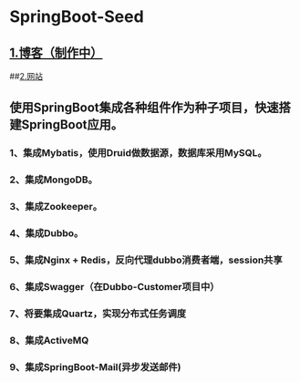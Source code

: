 # SpringBoot-Seed
## [1.博客（制作中）](http://wjlonger.github.com)
##[2.网站](http://wujunlong:10439)
## 使用SpringBoot集成各种组件作为种子项目，快速搭建SpringBoot应用。
### 1、集成Mybatis，使用Druid做数据源，数据库采用MySQL。
### 2、集成MongoDB。
### 3、集成Zookeeper。
### 4、集成Dubbo。
### 5、集成Nginx + Redis，反向代理dubbo消费者端，session共享
### 6、集成Swagger（在Dubbo-Customer项目中）
### 7、将要集成Quartz，实现分布式任务调度
### 8、集成ActiveMQ
### 9、集成SpringBoot-Mail(异步发送邮件)